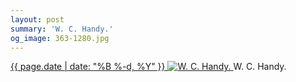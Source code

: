 ```yaml
---
layout: post
summary: 'W. C. Handy.'
og_image: 363-1280.jpg
---
```


<p>
 <time>
  <a href="/363">
   {{ page.date | date: "%B %-d, %Y" }}
  </a>
 </time>
 <a href="/363">
  <img alt="W. C. Handy." data-taken="8/19/2014" sizes="(min-width: 700px) 50vw, calc(100vw - 2rem)" src="{{ site.assets_url }}/363-640.jpg" srcset="{{ site.assets_url }}/363-1280.jpg 1280w, {{ site.assets_url }}/363-960.jpg 960w, {{ site.assets_url }}/363-640.jpg 640w, {{ site.assets_url }}/363-320.jpg 320w"/>
 </a>
 <span>
  W. C. Handy.
 </span>
</p>
